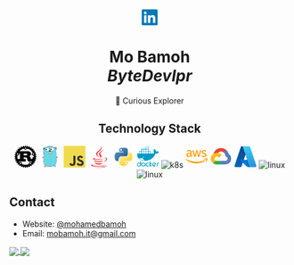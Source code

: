 <p align="center">
  <a href="https://www.linkedin.com/in/mohamedbamoh/" target="blank"><img align="center" src="https://raw.githubusercontent.com/devicons/devicon/master/icons/linkedin/linkedin-original.svg" alt="aruizmx" height="30" width="30"></a>
</p>
<h1 align="center">
  Mo Bamoh
  <br>
  <i>ByteDevlpr</i>
</h1>

<p align="center">🧭 Curious Explorer</p>


<h2 align="center">Technology Stack</h2>
<p align="center">
  <img src="https://raw.githubusercontent.com/devicons/devicon/master/icons/rust/rust-original.svg" alt="go" width="40" height="40"/> 
  <img src="https://raw.githubusercontent.com/devicons/devicon/master/icons/go/go-original.svg" alt="go" width="40" height="40"/> 
  <img src="https://raw.githubusercontent.com/devicons/devicon/master/icons/javascript/javascript-original.svg" alt="js" width="40" height="40"/> 
  <img src="https://raw.githubusercontent.com/devicons/devicon/master/icons/java/java-plain.svg" alt="java" width="40" height="40"/> 
  <img src="https://raw.githubusercontent.com/devicons/devicon/master/icons/python/python-original.svg" alt="python" width="40" height="40"/>  
  <img src="https://raw.githubusercontent.com/devicons/devicon/master/icons/docker/docker-plain-wordmark.svg" alt="docker" width="40" height="40"/> 
  <img src="https://cdn.jsdelivr.net/gh/devicons/devicon/icons/kubernetes/kubernetes-plain.svg" alt="k8s" width="40" height="40"/> 
  <img src="https://raw.githubusercontent.com/devicons/devicon/master/icons/amazonwebservices/amazonwebservices-plain-wordmark.svg" alt="aws" width="40" height="40"/>
  <img src="https://raw.githubusercontent.com/devicons/devicon/master/icons/googlecloud/googlecloud-original.svg" alt="gcp" width="40" height="40"/>
  <img src="https://raw.githubusercontent.com/devicons/devicon/master/icons/azure/azure-original.svg" alt="azure" width="40" height="40"/>
  <img src="https://cdn.jsdelivr.net/gh/devicons/devicon/icons/linux/linux-original.svg" alt="linux" width="40" height="40"/>
  <img src="https://cdn.jsdelivr.net/gh/devicons/devicon/icons/apple/apple-original.svg" alt="linux" width="40" height="40"/>
  
</p>


## Contact
- Website: [@mohamedbamoh](https://www.mobamoh.com/)
- Email: [mobamoh.it@gmail.com](mailto:mobamoh.it@gmail.com)

<p>
  <a href="https://github.com/anuraghazra/convoychat">
    <img height=200 align="center" src="https://github-readme-stats.vercel.app/api/top-langs?username=mobamoh&layout=compact&langs_count=8&card_width=320" />
  </a>
 <img align="center" src="https://github-readme-stats.vercel.app/api?username=mobamoh&show_icons=true&theme=default&count_private=true&layout=compact&hide_rank=true" />
</p>
